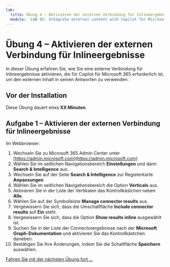 ```yaml
---
lab:
  title: Übung 4 – Aktivieren der externen Verbindung für Inlineergebnisse
  module: 'LAB 02: Integrate external content with Copilot for Microsoft 365 using Microsoft Graph connectors built with .NET'
---
```


# Übung 4 – Aktivieren der externen Verbindung für Inlineergebnisse

In dieser Übung erfahren Sie, wie Sie eine externe Verbindung für Inlineergebnisse aktivieren, die für Copilot für Microsoft 365 erforderlich ist, um den externen Inhalt in seinen Antworten zu verwenden.

## Vor der Installation

Diese Übung dauert etwa **XX Minuten**.

## Aufgabe 1 – Aktivieren der externen Verbindung für Inlineergebnisse

Im Webbrowser:

1. Wechseln Sie zu Microsoft 365 Admin Center unter [https://admin.microsoft.com](https://admin.microsoft.com)
1. Wählen Sie im seitlichen Navigationsbereich **Einstellungen** und dann **Search & Intelligence** aus.
1. Wechseln Sie auf der Seite **Search & Intelligence** zur Registerkarte **Anpassungen**.
1. Wählen Sie im seitlichen Navigationsbereich die Option **Verticals** aus.
1. Aktivieren Sie in der Liste der Vertikalen das Kontrollkästchen neben **Alle**.
1. Wählen Sie auf der Symbolleiste **Manage connector results** aus.
1. Vergewissern Sie sich, dass die Umschaltfläche **Include connector results** auf **Ein** steht.
1. Vergewissern Sie sich, dass die Option **Show results inline** ausgewählt ist.
1. Suchen Sie in der Liste der Connectorergebnisse nach der **Microsoft Graph-Dokumentation** und aktivieren Sie das Kontrollkästchen daneben.
1. Bestätigen Sie Ihre Änderungen, indem Sie die Schaltfläche **Speichern** auswählen.

[Fahren Sie mit der nächsten Übung fort …](./6-exercise-get-answers-from-external-content.md)